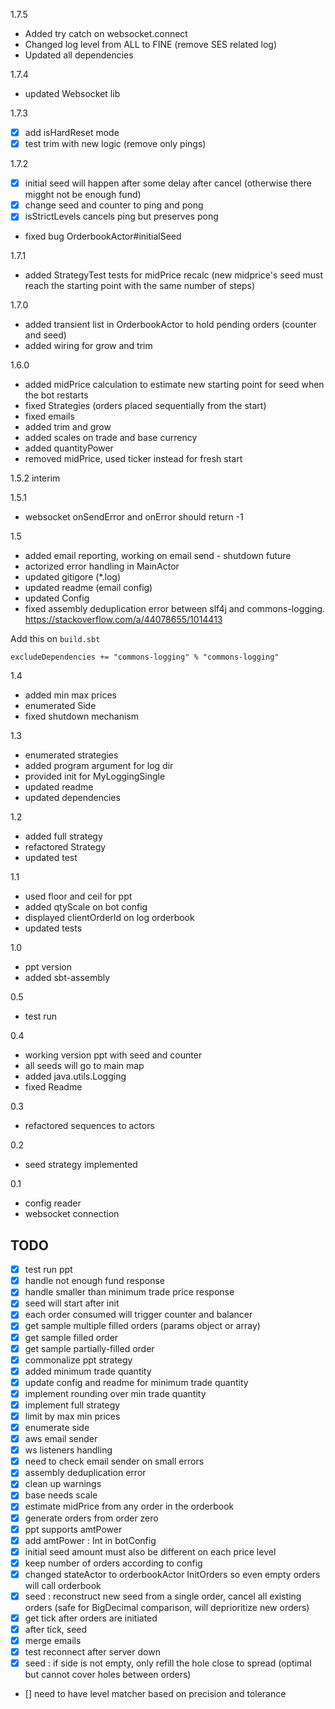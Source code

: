 1.7.5
- Added try catch on websocket.connect
- Changed log level from ALL to FINE (remove SES related log)
- Updated all dependencies

1.7.4
- updated Websocket lib

1.7.3
- [x] add isHardReset mode
- [x] test trim with new logic (remove only pings)

1.7.2
- [x] initial seed will happen after some delay after cancel (otherwise there migght not be enough fund)
- [x] change seed and counter to ping and pong
- [x] isStrictLevels cancels ping but preserves pong
- fixed bug OrderbookActor#initialSeed

1.7.1
- added StrategyTest tests for midPrice recalc (new midprice's seed must reach the starting point with the same number of steps)

1.7.0
- added transient list in OrderbookActor to hold pending orders (counter and seed)
- added wiring for grow and trim

1.6.0
- added midPrice calculation to estimate new starting point for seed when the bot restarts
- fixed Strategies (orders placed sequentially from the start)
- fixed emails
- added trim and grow
- added scales on trade and base currency
- added quantityPower
- removed midPrice, used ticker instead for fresh start

1.5.2 interim

1.5.1
- websocket onSendError and onError should return -1

1.5
- added email reporting, working on email send - shutdown future
- actorized error handling in MainActor
- updated gitigore (*.log)
- updated readme (email config)
- updated Config
- fixed assembly deduplication error between slf4j and commons-logging. https://stackoverflow.com/a/44078655/1014413

Add this on `build.sbt`
```
excludeDependencies += "commons-logging" % "commons-logging"
```

1.4
- added min max prices
- enumerated Side
- fixed shutdown mechanism

1.3
- enumerated strategies
- added program argument for log dir
- provided init for MyLoggingSingle
- updated readme
- updated dependencies


1.2
- added full strategy
- refactored Strategy
- updated test

1.1
- used floor and ceil for ppt
- added qtyScale on bot config
- displayed clientOrderId on log orderbook
- updated tests

1.0
- ppt version
- added sbt-assembly

0.5
- test run

0.4
- working version ppt with seed and counter
- all seeds will go to main map
- added java.utils.Logging
- fixed Readme

0.3
- refactored sequences to actors

0.2
- seed strategy implemented

0.1
- config reader
- websocket connection

## TODO
- [x] test run ppt
- [x] handle not enough fund response
- [x] handle smaller than minimum trade price response
- [x] seed will start after init
- [x] each order consumed will trigger counter and balancer
- [x] get sample multiple filled orders (params object or array)
- [x] get sample filled order
- [x] get sample partially-filled order
- [x] commonalize ppt strategy
- [x] added minimum trade quantity
- [x] update config and readme for minimum trade quantity
- [x] implement rounding over min trade quantity
- [x] implement full strategy
- [x] limit by max min prices
- [x] enumerate side
- [x] aws email sender
- [x] ws listeners handling
- [x] need to check email sender on small errors
- [x] assembly deduplication error
- [x] clean up warnings
- [x] base needs scale
- [x] estimate midPrice from any order in the orderbook
- [x] generate orders from order zero
- [x] ppt supports amtPower
- [x] add amtPower : Int in botConfig
- [x] initial seed amount must also be different on each price level
- [x] keep number of orders according to config
- [x] changed stateActor to orderbookActor InitOrders so even empty orders will call orderbook
- [x] seed : reconstruct new seed from a single order, cancel all existing orders (safe for BigDecimal comparison, will deprioritize new orders)
- [x] get tick after orders are initiated
- [x] after tick, seed
- [x] merge emails
- [x] test reconnect after server down
- [x] seed : if side is not empty, only refill the hole close to spread (optimal but cannot cover holes between orders)
- [] need to have level matcher based on precision and tolerance





